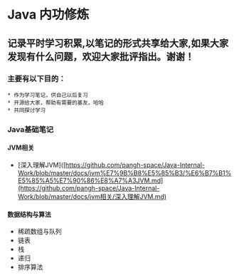 # Java 内功修炼
## 记录平时学习积累,以笔记的形式共享给大家,如果大家发现有什么问题，欢迎大家批评指出。谢谢！
### 主要有以下目的：
    * 作为学习笔记，供自己以后复习
    * 开源给大家，帮助有需要的基友，哈哈
    * 共同探讨学习

### Java基础笔记

#### JVM相关

  * [深入理解JVM]([https://github.com/pangh-space/Java-Internal-Work/blob/master/docs/jvm%E7%9B%B8%E5%85%B3/%E6%B7%B1%E5%85%A5%E7%90%86%E8%A7%A3JVM.md](https://github.com/pangh-space/Java-Internal-Work/blob/master/docs/jvm相关/深入理解JVM.md)



#### 数据结构与算法

* 稀疏数组与队列
* 链表
* 栈
* 递归
* 排序算法